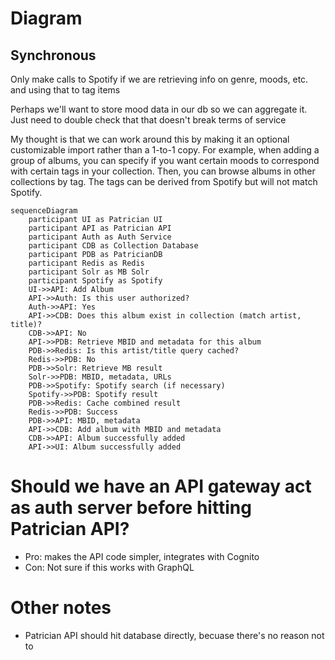 # Diagram

## Synchronous

Only make calls to Spotify if we are retrieving info on genre, moods, etc. and using that to tag items

Perhaps we'll want to store mood data in our db so we can aggregate it. Just need to double check that that doesn't break terms of service

My thought is that we can work around this by making it an optional customizable import rather than a 1-to-1 copy. For example, when adding a group of albums, you can specify if you want certain moods to correspond with certain tags in your collection. Then, you can browse albums in other collections by tag. The tags can be derived from Spotify but will not match Spotify.

```mermaid
sequenceDiagram
    participant UI as Patrician UI
    participant API as Patrician API
    participant Auth as Auth Service
    participant CDB as Collection Database
    participant PDB as PatricianDB
    participant Redis as Redis
    participant Solr as MB Solr
    participant Spotify as Spotify
    UI->>API: Add Album
    API->>Auth: Is this user authorized?
    Auth->>API: Yes
    API->>CDB: Does this album exist in collection (match artist, title)?
    CDB->>API: No
    API->>PDB: Retrieve MBID and metadata for this album
    PDB->>Redis: Is this artist/title query cached?
    Redis->>PDB: No
    PDB->>Solr: Retrieve MB result
    Solr->>PDB: MBID, metadata, URLs
    PDB->>Spotify: Spotify search (if necessary)
    Spotify->>PDB: Spotify result
    PDB->>Redis: Cache combined result
    Redis->>PDB: Success
    PDB->>API: MBID, metadata
    API->>CDB: Add album with MBID and metadata
    CDB->>API: Album successfully added
    API->>UI: Album successfully added
```

<!-- ## Asynchronous

```mermaid
sequenceDiagram
    participant UI as Patrician UI
    participant API as Patrician API
    participant Auth as Auth Service
    participant CDB as Collection Database
    participant PDB as PatricianDB
    participant Redis as Redis, MB, Spotify
    UI->>API: Add Album
    API->>Auth: Is this user authorized?
    Auth->>API: Yes
    API->>CDB: Does this album exist in collection (match artist, title)?
    CDB->>API: No. Album has now been added
    API->>UI: Album added
    API->>PDB: Retrieve PatricianDB ID and metadata for this album
    PDB->>Redis: Album lookup
    Redis->>PDB: Album metadata
    PDB->>API: ID, metadata
    API->>CDB: Update album with PatricianDB ID and metadata
    CDB->>API: Album successfully updated
    API->>UI: Album updated with new metadata
``` -->

# Should we have an API gateway act as auth server before hitting Patrician API?

- Pro: makes the API code simpler, integrates with Cognito
- Con: Not sure if this works with GraphQL

# Other notes

- Patrician API should hit database directly, becuase there's no reason not to
